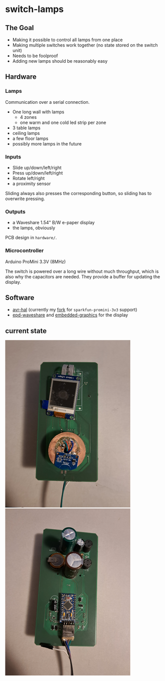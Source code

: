 # switch-lamps

## The Goal

- Making it possible to control all lamps from one place
- Making multiple switches work together (no state stored on the switch unit)
- Needs to be foolproof
- Adding new lamps should be reasonably easy

## Hardware

### Lamps

Communication over a serial connection.

- One long wall with lamps
  - 4 zones
  - one warm and one cold led strip per zone
- 3 table lamps
- ceiling lamps
- a few floor lamps
- possibly more lamps in the future

### Inputs

- Slide up/down/left/right
- Press up/down/left/right
- Rotate left/right
- a proximity sensor

Sliding always also presses the corresponding button,
so sliding has to overwrite pressing.

### Outputs

- a Waveshare 1.54" B/W e-paper display
- the lamps, obviously

PCB design in `hardware/`.

### Microcontroller

Arduino ProMini 3.3V (8MHz)

The switch is powered over a long wire without much throughput,
which is also why the capacitors are needed.
They provide a buffer for updating the display.

## Software

- [avr-hal](https://github.com/Rahix/avr-hal) (currently my [fork](https://github.com/tippfehlr/avr-hal/tree/sparkfun-promini-3.3v) for `sparkfun-promini-3v3` support)
- [epd-waveshare](https://github.com/caemor/epd-waveshare) and [embedded-graphics](https://github.com/embedded-graphics/embedded-graphics) for the display

## current state

<p float="left">
  <img src="img/pcb_front.jpg" width="400" />
  <img src="img/pcb_back.jpg" width="400" /> 
</p>
